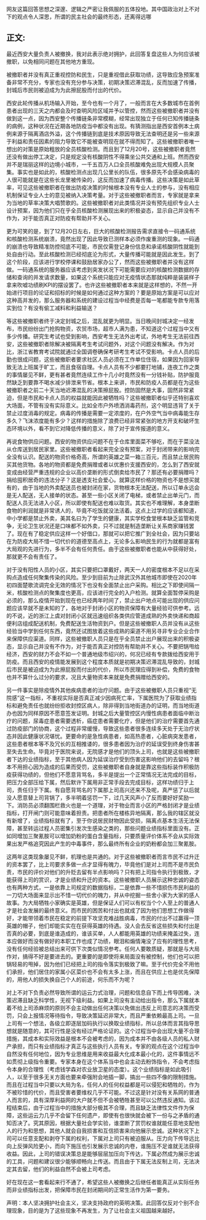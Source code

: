 网友这篇回答思想之深邃、逻辑之严密让我佩服的五体投地。其中国政治对上不对下的观点令人深思，所谓的民主社会的最终形态，还离得远哪

## 正文: 
最近西安大量负责人被撤换，我对此表示绝对拥护，此回答复盘这些人为何应该被撤职，以免相同问题在其他地方重现。

被撤职者并没有真正重视控防和民生，只是重视借此获取功绩，这导致应急预案准备非常不充分，专家也没有充分参与决策，初期决策迟滞混乱，反而加速了传播，封城后市民则被迫成为为此擦屁股而付出的代价。

西安此轮传播从机场输入开始，至今也有一个月了，一般而言在大多数城市在首例患者出现的三天之内都会及时查明风险区域并予以管控，然而这些被撤职者并没有做到这一点，因为西安整个传播链条非常模糊，经常出现独立于任何已知传播链条的病例，这种状况在近期各地防疫当中都没有出现。有猜测指出是西安首例本土病例来源于隔离酒店外溢，这个传播链到底是技术原因导致无法查明还是另一些来源于利益和责任因素的阻力导致它不能被查明现在就不得而知了。这些被撤职者唯一想出的对策是原始粗放的全员核酸检测。而且到了12月20号，这些被撤职者竟然还没有做出停工决定，只是规定没有核酸阴性不得乘坐公共交通和上班。然而西安并不是瑞丽这样的边境小城市，一千五百万人口全员核酸难免出现大规模人员聚集。事实也是如此的，核酸检测点出现几公里长的队伍，很多原先不会感染病毒的人很可能就是在这些长龙里被传染的，这反而加速了病毒传播。这些决策是如此草率，可见这些被撤职者在做出防疫决策的时候根本没有专业人士的参与，没有相应机制保证专业人士的意见被纳入决策考量。对于这些被撤职者而言，专家就是拿来为当地的草率决策大唱赞歌的。这些被撤职者对此类情况并没有预先组织专业人士设计预案，因为他们只在乎全员核酸检测展现出来的积极姿态，显示自己并没有不作为，对于能否真正对防疫有帮助并不关心。

更为可笑的是，到了12月20日左右，巨大的核酸检测报告需求直接令一码通系统和核酸检测系统崩溃，竟然出现了因此导致已测样本必须作废重测的现象。一码通的崩溃也导致精准防控彻底不可能，市民仅需登记身份信息和承诺核酸阴性就能到处自由行动。至此核酸检测已经彻底沦为形式，大量传播可能就是因此发生。到了这个阶段，应该进行学校停课和鼓励居家办公了，然而这些被撤职者并没有这样做。一码通系统的服务器应该考虑到突发状况下可能需要应对的核酸检测数据的存储和查询的并发请求数量，如果这个系统只能应对无疫情状态那就纯粹是装装样子拿来吹嘘功绩刷KPI的摆设罢了。也许这些被撤职者本来就是这样想的，不然一开始进行项目的论证和招标的时候是如何通过这种方案的？要是原始方案是可以应对这种高并发的，那么服务器和系统的建设过程当中经费是否每一笔都能专款专用落实到位？有没有偷工减料和利益输送？

等这些被撤职者终于决定封城之后，混乱就更为明显。当日晚间封城决定一经发布，市民纷纷出门抢购物资，农贸市场，超市人满为患，不知道这个过程当中又有多少传播。研究生考试也受到影响，西安考生无法外出考试，外地考生无法前往西安，这些被撤职者除解决被隔离考生考试问题外，对这个问题没有解决。作为对比，浙江省教育考试院就通过全国调卷确保考研考生考试不受影响。卡点人员的后勤也很成问题，这些被撤职者要求社区人员必须在工作单位住宿，如果因为回家导致无法上班属于旷工，而且食宿自理。卡点人员有不少都要打地铺，连夜工作之类的事情屡见不鲜，更有甚者竟然连续工作十几小时竟然没有一分钱补贴，防护服竟然缺乏到要靠不喝水减少排泄来节省。根本上来讲，市民和防疫人员都是在为这些被撤职者之前二十天当地迟滞混乱的决策擦屁股。控防固然是大事，固然非常紧迫，但是市民和卡点人员的权益就能因此被牺牲吗？这些被撤职者似乎还特别喜欢大场面，不管有没有实际意义。比如全市户外喷洒消毒药剂，这个明显违背了关于禁止过度消毒的规定。病毒的传播是需要一定浓度的，在户外空气当中病毒能生存多久？飞沫浓度能有多少？这样的措施除了浪费已经非常紧张的地方开支和破坏生态环境以外，看不到它对降低传播的意义，除了对于宣传报道的意义。

再说食物供应问题。西安的物资供应问题不在于仓库里面菜不够吃，而在于菜没法从仓库送到居民家里。这些被撤职者看起来完全没有预案，对于封闭带来的影响完全没有认识。配送的物资价格奇高，所谓的英雄之菜一箱三百元，而且禁止居民购买其他货物。各地的物资都是免费捐赠或者以优惠价支援西安的，怎么到了西安就变成由经营严重违规的企业以高价垄断的形式倒卖给市民了？那还有必要捐赠吗？捐给囤积居奇的违法分子？这是透支社会爱心。就算这样价格的物资也不是想买就有的，由于当地的外卖配送员也被封闭在家，货物根本无法配送，所以订单永远会是无人配送，无人接单的状态。甚至一些小区关闭了电梯，或者禁止出单元门，而配送人员无法进入小区，所以即使有配送也难以取货。其实也不难理解，本身垄断食物的利润就是非常诱人的，毕竟不吃饭就没法活着。这点上过学的应该都知道，中小学都是禁止外卖，美其名曰为了学生的健康，其实学校食堂根本缺乏监管和竞争，无论卫生状况还是口味都不如外卖，只不过就是制造垄断让关系商家赚钱罢了。现在有了稳定供应这样一个好借口，那就可以把它推广到全社会，因为只要站在为防疫大局不惜一切代价的道德至高点上，无论多么影响民生的行为就都是富有大局观的先进行为，多半不会有任何责任。由于这些被撤职者也能从中获得好处，那就更不会有责任了。

对于没有阳性人员的小区，其实只要把口罩戴好，两天一人的密度根本不足以在采购点造成任何聚集传染的风险。至少到目前为止除武汉外其他城市即使在2020年初四面楚歌流调完全无效的情况下也没有全面禁止出户采购。相比之下即使间隔一米，核酸检测点的聚集度也更高，应该进行完全的入户检测。就算全面暂停采购是必须的，那么疫情开始到现在也已经两年时间了，禁止出户地点可能出现的供应问题应该早就不是未知的了，各地对于封闭小区的物资保障有大量经验可供参考。远的不说，近的浙江上虞对封闭小区就迅速组织各类供应管道成熟的外卖快递和商超便利店组成配送机制，免费配送生活物资到户。但是这些被撤职人员并没有从这些经验当中学到任何东西，竟然还试图放着这些成熟的渠道不用另寻非专业企业合作来保障供应渠道。同样，这些被撤职人员只是在乎全员禁止出户展现出来的积极姿态，显示自己并没有不作为，对于能否真正对控防有帮助并不关心。不要把锅甩给经济，西安的财力不会不如一个普通地级市绍兴的，何况已经有专款拨给西安用于防疫。而且西安的疫情能发展到这个程度本质就是初期决策迟滞混乱导致的，封城后市民是被迫成为为此擦屁股而付出的代价，所以市民理应得到补偿，免费的食物也并不算什么过分的要求，况且大量物资本来就是免费捐赠给西安的。

另一件事实是除疫情外其他疾病患者的治疗问题。由于这些被撤职人员只重视“无院感”这一指标，不重视实际是否真正减少因病死亡率，下属医院为了获取业绩指标和避免责任也就纷纷拒收封控区病人，除非得到当地街道办的证明，而当地街道办也因为同样原因不愿意签发证明。封城之后大量管控区内慢性病患者面临中断治疗的问题，尿毒症患者需要透析，癌症患者需要化疗，但是他们的治疗需要首先通过防疫部门的协商，这个过程非常缓慢，导致这些患者很多连续多天处于无治疗状态并因此健康状况堪忧。更要命的是急性病患者，如高热患者，心脏病突发患者，这些患者根本等不及冗长的互相推诿的，很多患者因为治疗的延误受到终身伤害甚至失去生命。毕竟对于医院来说，无院感才是他们的顶头上司，也就是这些被撤职者下达的业绩指标，至于其他病人因为延误治疗受到伤害这影响他们的去留吗？根本不用担心因为造成的后果而受罚，这些被撤职者自身就是靠这些指标装作积极防疫获得功绩的，但他们不愿意背骂名，多半是提出一个正常情况无法完成的目标，把压力全部压给下属，然后默许下属用非正常手段去完成目标，这样功绩归于上司，责任归于下属。有自愿背骂名的下属那上司高兴还来不及呢，真严惩了以后就没人愿意替上司背锅了，多半明着惩罚一下，过几天风声小了反而要好好奖励一下。消防员必须翻围栏救火也是一个道理，对于物业而言小区的严格封闭才是业绩指标，打开闸门则可能意味着担责。把患者所在楼栋异地隔离，那么我的辖区就没有新增了，业绩指标就有了，至于你说居民财物因此受损，隔离点基本生活无法保障，甚至转运过程人员密集引发次生感染之类的，那些问题业绩指标里面没有。正如同增加三聚氰胺可以增加奶粉的蛋白含量指标，只要质量评价体系不会从实际效果出发严格追究因此产生的中毒事件，那么最终所有企业的奶粉都会加三聚氰胺。

这两年这类现象屡见不鲜，机理也是共通的。对于这些被撤职者而言市民不过升迁的资本罢了，比上司要求多做一点才显得有魄力，毕竟他们是对上司而不是市民负责，市民的评价对他们的升贬去留有半点影响吗？只有把上司指令执行到极致，才能获得上司的赏识，才是业绩和升迁的资本。这些被撤职人员展示这种忠诚的姿态也有两种方式，一是依靠上司规定的数据指标，二是依靠一些不惜损伤市民利益的一刀切大场面来显示出不惜一切代价的魄力，并从中挖掘一些舍小家为大家的感人故事。为大局牺牲小家确实是英雄，但是保证人们可以有权当个个人至上的普通人才是社会发展的最终意义。而市民的困苦和付出也就成了因为他们思想工作做得好，才能带领着市民在稳定的前提下攻坚克难战胜病毒，市民的付出不过赢得一顶英雄的帽子，他们却能实实在在获得英雄的待遇。没人会去反省这些损失和付出是否真的必要，到底是谁造成的，谁该买单，人人都能用英雄的功绩来掩盖过失，连本应做好而没有做好的本职工作也成了功绩，眼泪和煽情淹没了应有的理性思考，没有任何经验被总结出来可供下次类似情况参考。任何人要敢质疑，那就是与大局作对，搞得不好是要进去的。更重要的是即使将来局面没有被控制，他们也可以把锅轻易的甩掉，因为他们已经把上司的指令落实到极致了嘛。至于代价完全不用他们承担，他们居住的家属小区菜价也不会有太多上涨，而且在供应上也是优先保障的，用他人的损失换自己个人的前途，何乐而不为呢？

对上不对下负责必然导致所谓的运云力式治理，问题和信息自下而上传导困难，决策迟滞且缺乏科学性，无视下级利益。如果上司没有主动给出指令，那么下属就本着不给上司添麻烦的原则不会主动做出任何决策以免做出违反上司意志的决策而受罚，只会上报情况等待指令，导致决策延迟非常大，而且严重依赖最高上司。一旦上司有一个想法，各级立即逐层加码执行以换取业绩指标，所以总体而言其指导思想就是随意的，其可行性是没有经过严格论证的。这个过程当中会出现大量不合理措施，其成本和实际效益是根本不会被考虑的，因为成本并不由各级人员的私人财产承担，而只有业绩指标才真正与这些执行人员有关。专家的观点在这个过程当中自然没有任何地位，因为专业思维是用来收益最大化成本最小化的，这件事情远不如贯彻上级指令重要。专家本身在这个体系当中也会主动去粉饰指令，不会考虑指令本身的合理性（考虑钱学森对农业放卫星的态度）。这个业绩指标是如此吸引人，以至于很多无关方面也要来牵强附会地插一脚，搞出一些四不像的限制措施。而且在过程当中只要以大局为名，任何人的任何权益都是可以侵犯和牺牲的，作为不被珍惜的代价，而且受害者要维权几乎不可能。不过这是针对没有关系网的普通人而言的，具有深厚利益网的大户就不但不会被牺牲甚至可以公然违反通知。该过程结束后，由于过程当中的措施大部分极其不合理，而且缺乏法律性文件作为保障，这些运云力几乎不会留下任何遗产，即使有也很快就会被下一份与之矛盾的通知否决了。究其原因，根据大量社会学实验，谁垄断了赏罚权谁就能任意地支配他人的行为和思想，其他人就会自我损害和互信损害来向他展示忠诚。这种状况下上司可以任意支配和剥夺下属的权利，下属对上司只有被迫服从。压力向下传导远比向上反弹风险更小，而向下施压也引发展示忠诚的内卷，谁施压不足谁就无法获得收益。因此，上司的错误决策总是能够层层加压向下传达，下属必然成为展示忠诚的工具，问题和建议很少能够顺畅向上传送。而且由于下属无法反制上司，无法决定其去留，他们的利益自然不会被上司考虑。

好在现在这一套看起来行不通了，希望这些人被撤换之后继任者能真正从实际任务而非业绩指标出发，把保障市民在封闭期间的正常生活作为第一要务。

声明：本人坚决拥护社会主义，坚决支持政府的英明决策。此回答仅反对个别不合理现象，目的是为了这些现象不再发生，为了让社会主义祖国越来越好。